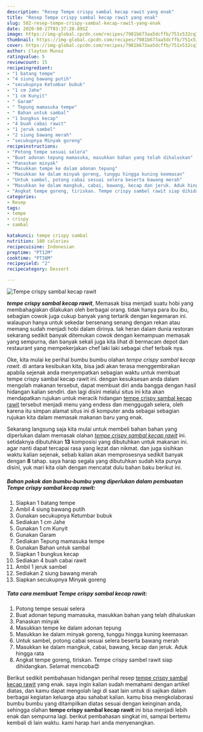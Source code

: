 ```yaml
---
description: "Resep Tempe crispy sambal kecap rawit yang enak"
title: "Resep Tempe crispy sambal kecap rawit yang enak"
slug: 502-resep-tempe-crispy-sambal-kecap-rawit-yang-enak
date: 2020-08-27T03:37:28.895Z
image: https://img-global.cpcdn.com/recipes/7981b673aa5dcffb/751x532cq70/tempe-crispy-sambal-kecap-rawit-foto-resep-utama.jpg
thumbnail: https://img-global.cpcdn.com/recipes/7981b673aa5dcffb/751x532cq70/tempe-crispy-sambal-kecap-rawit-foto-resep-utama.jpg
cover: https://img-global.cpcdn.com/recipes/7981b673aa5dcffb/751x532cq70/tempe-crispy-sambal-kecap-rawit-foto-resep-utama.jpg
author: Clayton Munoz
ratingvalue: 5
reviewcount: 15
recipeingredient:
- "1 batang tempe"
- "4 siung bawang putih"
- "secukupnya Ketumbar bubuk"
- "1 cm Jahe"
- "1 cm Kunyit"
- " Garam"
- " Tepung mamasuka tempe"
- " Bahan untuk sambal"
- "1 bungkus kecap"
- "4 buah cabai rawit"
- "1 jeruk sambel"
- "2 siung bawang merah"
- "secukupnya Minyak goreng"
recipeinstructions:
- "Potong tempe sesuai selera"
- "Buat adonan tepung mamasuka, masukkan bahan yang telah dihaluskan"
- "Panaskan minyak"
- "Masukkan tempe ke dalam adonan tepung"
- "Masukkan ke dalam minyak goreng, tunggu hingga kuning keemasan"
- "Untuk sambel, potong cabai sesuai selera beserta bawang merah"
- "Masukkan ke dalam mangkuk, cabai, bawang, kecap dan jeruk. Aduk hingga rata"
- "Angkat tempe goreng, tiriskan. Tempe crispy sambel rawit siap dihidangkan. Selamat mencoba😍"
categories:
- Resep
tags:
- tempe
- crispy
- sambal

katakunci: tempe crispy sambal 
nutrition: 180 calories
recipecuisine: Indonesian
preptime: "PT12M"
cooktime: "PT38M"
recipeyield: "2"
recipecategory: Dessert

---
```



![Tempe crispy sambal kecap rawit](https://img-global.cpcdn.com/recipes/7981b673aa5dcffb/751x532cq70/tempe-crispy-sambal-kecap-rawit-foto-resep-utama.jpg)

<b><i>tempe crispy sambal kecap rawit</i></b>, Memasak bisa menjadi suatu hobi yang membahagiakan dilakukan oleh berbagai orang. tidak hanya para ibu ibu, sebagian cowok juga cukup banyak yang tertarik dengan kegemaran ini. walaupun hanya untuk sekedar bersenang senang dengan rekan atau memang sudah menjadi hobi dalam dirinya. tak heran dalam dunia restoran sekarang sedikit banyak ditemukan cowok dengan kemampuan memasak yang sempurna, dan banyak sekali juga kita lihat di bermacam depot dan restaurant yang mempekerjakan chef laki laki sebagai chef terbaik nya.

Oke, kita mulai ke perihal bumbu bumbu olahan <i>tempe crispy sambal kecap rawit</i>. di antara kesibukan kita, bisa jadi akan terasa menggembirakan apabila sejenak anda menyempatkan sebagian waktu untuk membuat tempe crispy sambal kecap rawit ini. dengan kesuksesan anda dalam mengolah makanan tersebut, dapat membuat diri anda bangga dengan hasil hidangan kalian sendiri. dan lagi disini melalui situs ini kita akan mendapatkan rujukan untuk meracik hidangan <u>tempe crispy sambal kecap rawit</u> tersebut menjadi menu yang endess dan menggugah selera, oleh karena itu simpan alamat situs ini di komputer anda sebagai sebagian rujukan kita dalam memasak makanan baru yang enak.




Sekarang langsung saja kita mulai untuk membeli bahan bahan yang diperlukan dalam memasak olahan <u><i>tempe crispy sambal kecap rawit</i></u> ini. setidaknya dibutuhkan <b>13</b> komposisi yang dibutuhkan untuk makanan ini. agar nanti dapat tercapai rasa yang lezat dan nikmat. dan juga sisihkan waktu kalian sejenak, sebab kalian akan memprosesnya sedikit banyak dengan <b>8</b> tahap. saya harap segala yang dibutuhkan sudah kita punya disini, yuk mari kita olah dengan mencatat dulu bahan baku berikut ini.

<!--inarticleads1-->

##### Bahan pokok dan bumbu-bumbu yang diperlukan dalam pembuatan Tempe crispy sambal kecap rawit:

1. Siapkan 1 batang tempe
1. Ambil 4 siung bawang putih
1. Gunakan secukupnya Ketumbar bubuk
1. Sediakan 1 cm Jahe
1. Gunakan 1 cm Kunyit
1. Gunakan  Garam
1. Sediakan  Tepung mamasuka tempe
1. Gunakan  Bahan untuk sambal
1. Siapkan 1 bungkus kecap
1. Sediakan 4 buah cabai rawit
1. Ambil 1 jeruk sambel
1. Sediakan 2 siung bawang merah
1. Siapkan secukupnya Minyak goreng




<!--inarticleads2-->

##### Tata cara membuat Tempe crispy sambal kecap rawit:

1. Potong tempe sesuai selera
1. Buat adonan tepung mamasuka, masukkan bahan yang telah dihaluskan
1. Panaskan minyak
1. Masukkan tempe ke dalam adonan tepung
1. Masukkan ke dalam minyak goreng, tunggu hingga kuning keemasan
1. Untuk sambel, potong cabai sesuai selera beserta bawang merah
1. Masukkan ke dalam mangkuk, cabai, bawang, kecap dan jeruk. Aduk hingga rata
1. Angkat tempe goreng, tiriskan. Tempe crispy sambel rawit siap dihidangkan. Selamat mencoba😍




Berikut sedikit pembahasan hidangan perihal resep <u>tempe crispy sambal kecap rawit</u> yang enak. saya ingin kalian sudah memahami dengan artikel diatas, dan kamu dapat mengolah lagi di saat lain untuk di sajikan dalam berbagai kegiatan keluarga atau sahabat kalian. kamu bisa mengkolaborasi bumbu bumbu yang ditampilkan diatas sesuai dengan keinginan anda, sehingga olahan <b>tempe crispy sambal kecap rawit</b> ini bisa menjadi lebih enak dan sempurna lagi. berikut pembahasan singkat ini, sampai bertemu kembali di lain waktu. kami harap hari anda menyenangkan.
